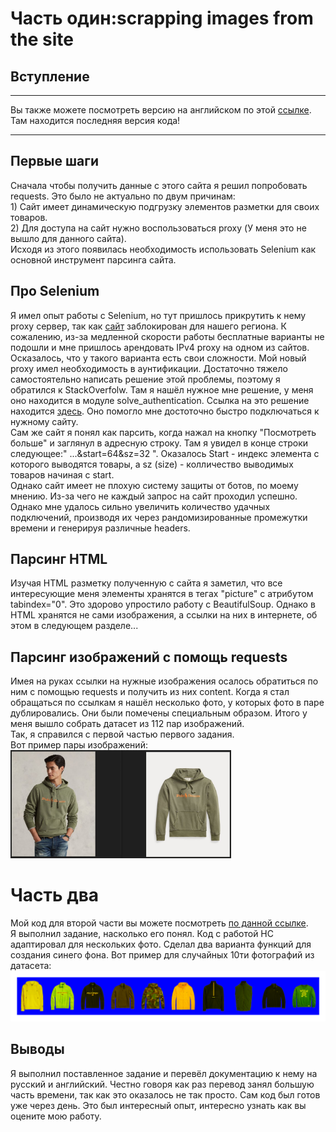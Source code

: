 <h1>Часть один:scrapping images from the site</h1>
<h2>Вступление</h2>
<hr>
Вы также можете посмотреть версию на английском по этой <a href="https://github.com/Aleshka5/Test_Alex/tree/in_english">ссылке</a>. Там находится последняя версия кода!
<hr>
<h2>Первые шаги</h2>
Сначала чтобы получить данные с этого сайта я решил попробовать requests. Это было не актуально по двум причинам:<br>
1) Сайт имеет динамическую подгрузку элементов разметки для своих товаров.<br>
2) Для доступа на сайт нужно воспользоваться proxy (У меня это не вышло для данного сайта).<br>
Исходя из этого появилась необходимость использовать Selenium как основной инструмент парсинга сайта.
<h2>Про Selenium</h2>
Я имел опыт работы с Selenium, но тут пришлось прикрутить к нему proxy сервер, так как <a href="https://www.ralphlauren.nl/en/men/clothing/hoodies-sweatshirts/10204?webcat=men%7Cclothing%7Cmen-clothing-hoodies-sweatshirts">сайт</a> заблокирован для нашего региона. К сожалению, из-за медленной скорости работы бесплатные варианты не подошли и мне пришлось арендовать IPv4 proxy на одном из сайтов.
Осказалось, что у такого варианта есть свои сложности. Мой новый proxy имел необходимость в аунтификации. Достаточно тяжело самостоятельно написать решение этой проблемы, поэтому я обратился к StackOverfolw. Там я нашёл нужное мне решение, у меня оно находится в модуле solve_authentication. Ссылка на это решение находится <a href="https://stackoverflow.com/questions/55582136/how-to-set-proxy-with-authentication-in-selenium-chromedriver-python">здесь</a>. Оно помогло мне достоточно быстро подключаться к нужному сайту.<br>
Сам же сайт я понял как парсить, когда нажал на кнопку "Посмотреть больше" и заглянул в адресную строку. Там я увидел в конце строки следующее:" ...&start=64&sz=32 ". Оказалось Start - индекс элемента с которого выводятся товары, а sz (size) - колличество выводимых товаров начиная с start.<br>
Однако сайт имеет не плохую систему защиты от ботов, по моему мнению. Из-за чего не каждый запрос на сайт проходил успешно. Однако мне удалось сильно увеличить количество удачных подключений, производя их через рандомизированные промежутки времени и генерируя различные headers.
<h2>Парсинг HTML</h2>
Изучая HTML разметку полученную с сайта я заметил, что все интересующие меня элементы хранятся в тегах "picture" с атрибутом tabindex="0". Это здорово упростило работу с BeautifulSoup. Однако в HTML хранятся не сами изображения, а ссылки на них в интернете, об этом в следующем разделе...
<h2>Парсинг изображений с помощь requests</h2>
Имея на руках ссылки на нужные изображения осалось обратиться по ним с помощью requests и получить из них content. Когда я стал обращаться по ссылкам я нашёл несколько фото, у которых фото в паре дублировались. Они были помечены специальным образом. Итого у меня вышло собрать датасет из 112 пар изображений.<br>
Так, я справился с первой частью первого задания.<br> 
Вот пример пары изображений: <img src="https://github.com/Aleshka5/Test_Alex/blob/in_english/example_image_pair.JPG" width = 70%>
<h1>Часть два</h1>
Мой код для второй части вы можете посмотреть <a href="https://colab.research.google.com/drive/1x0qdfwX699XY3XLNFwEMtXva4kffl3mZ?usp=sharing">по данной ссылке</a>.<br>
Я выполнил задание, насколько его понял. Код с работой НС адаптировал для нескольких фото. Сделал два варианта функций для создания синего фона.
Вот пример для случайных 10ти фотографий из датасета:<br>
<img src="https://github.com/Aleshka5/Test_Alex/blob/in_english/example_image_preprocessing.png" width = 100%>  
<h2>Выводы</h2>
Я выполнил поставленное задание и перевёл документацию к нему на русский и английский. Честно говоря как раз перевод занял большую часть времени, так как это оказалось не так просто. Сам код был готов уже через день. Это был интересный опыт, интересно узнать как вы оцените мою работу.
